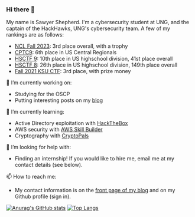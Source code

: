 ### Hi there 👋

My name is Sawyer Shepherd. I'm a cybersecurity student at UNG, and the captain of the HackHawks, UNG's cybersecurity team. A few of my rankings are as follows:

* [NCL Fall 2023](https://cyberskyline.com/hosted_events/ncl-fall-2023): 3rd place overall, with a trophy
* [CPTC9](https://cp.tc/): 6th place in US Central Regionals
* [HSCTF 9](https://ctftime.org/event/1627/): 10th place in US highschool division, 41st place overall
* [HSCTF 8](https://ctftime.org/event/1264/): 26th place in US highschool division, 149th place overall
* [Fall 2021 KSU CTF](https://github.com/AndyGreenPhD/HS_CTF/tree/main/fall_2021): 3rd place, with prize money

🔭 I’m currently working on:
 * Studying for the OSCP
 * Putting interesting posts on my [blog](https://sawyershepherd.org)
 
🌱 I’m currently learning:
 * Active Directory exploitation with [HackTheBox](https://www.hackthebox.com)
 * AWS security with [AWS Skill Builder](https://skillbuilder.aws/)
 * Cryptography with [CryptoPals](https://cryptopals.com/)
 
🤔 I’m looking for help with:
 * Finding an internship! If you would like to hire me, email me at my contact details (see below).
 
📫 How to reach me:
 * My contact information is on the [front page of my blog](https://sawyershepherd.org) and on my Github profile (sign in).

[![Anurag's GitHub stats](https://github-readme-stats.vercel.app/api?username=sawshep&show_icons=true&count_private=true)](https://github.com/anuraghazra/github-readme-stats)
[![Top Langs](https://github-readme-stats.vercel.app/api/top-langs/?username=sawshep&layout=compact)](https://github.com/anuraghazra/github-readme-stats)
